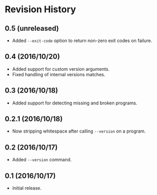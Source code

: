 # Revision History

## 0.5 (unreleased)

- Added `--exit-code` option to return non-zero exit codes on failure.

## 0.4 (2016/10/20)

- Added support for custom version arguments.
- Fixed handling of internal versions matches.

## 0.3 (2016/10/18)

- Added support for detecting missing and broken programs.

## 0.2.1 (2016/10/18)

- Now stripping whitespace after calling `--version` on a program.

## 0.2 (2016/10/17)

- Added `--version` command.

## 0.1 (2016/10/17)

 - Initial release.
